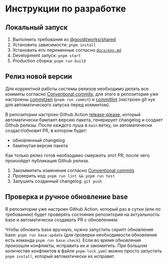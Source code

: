 # Инструкции по разработке

## Локальный запуск
1. Выполнить требования из [@gooditworks/shared](https://github.com/gooditworks/shared#%D0%B8%D1%81%D0%BF%D0%BE%D0%BB%D1%8C%D0%B7%D0%BE%D0%B2%D0%B0%D0%BD%D0%B8%D0%B5)
2. Установить зависимости: `pnpm install`
3. Установить env переменные согласно [`docs/env.md`](docs/env.md)
3. Development запуск: `pnpm start`
4. Production сборка: `pnpm run build`

## Релиз новой версии

Для корректной работы системы релизов необходимо делать все коммиты согласно [Conventional commits](https://www.conventionalcommits.org), для этого в репозитории уже настроены [commitzen](https://github.com/commitizen/cz-cli) (`pnpm run commit`) и [commitlint](https://github.com/conventional-changelog/commitlint) (настроен git хук для автоматического запуска перед коммитом).

В репозитории настроен Github Action [release-please](https://github.com/googleapis/release-please), который автоматически бампает версию пакета, генерирует changelog и создает Github релизы. После каждого пуша в `main` ветку, он автоматически создаст/обновит PR, в котором будет:
- обновленный changelog
- бампнутая версия пакета

Как только релиз готов необходимо смержить этот PR, после чего произойдет публикация Github релиза.

1. Закоммитить изменения согласно [Conventional commits](https://www.conventionalcommits.org)
2. Проверить код: `pnpm run lint && pnpm run test`
3. Запушить созданный changelog: `git push`

## Проверка и ручное обновление base

В репозитории уже настроен Github Action, который раз в сутки (или по требованию) будет проверять состояние репозитория на актуальность base и автоматически создавать PR с обновлением. 

Чтобы обновить base вручную, нужно запустить скрипт обновления base: `pnpm run base:update` (для проверки необходимости обновления есть команда `pnpm run base:check`). Если во время обновления произошли конфликты, исправить их и закомитить. При большом количестве конфликтов в файле `pnpm-lock.yaml` можно просто запустить `pnpm install`, который автоматически их исправит.
